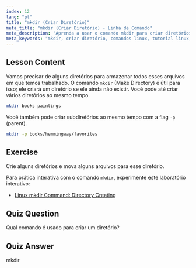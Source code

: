```yaml
---
index: 12
lang: "pt"
title: "mkdir (Criar Diretório)"
meta_title: "mkdir (Criar Diretório) - Linha de Comando"
meta_description: "Aprenda a usar o comando mkdir para criar diretórios e subdiretórios no Linux. Este tutorial amigável para iniciantes ajuda você a organizar arquivos de forma eficiente."
meta_keywords: "mkdir, criar diretório, comandos linux, tutorial linux, linux para iniciantes, guia linux"
---
```


## Lesson Content

Vamos precisar de alguns diretórios para armazenar todos esses arquivos em que temos trabalhado. O comando `mkdir` (Make Directory) é útil para isso; ele criará um diretório se ele ainda não existir. Você pode até criar vários diretórios ao mesmo tempo.

```bash
mkdir books paintings
```

Você também pode criar subdiretórios ao mesmo tempo com a flag `-p` (parent).

```bash
mkdir -p books/hemmingway/favorites
```

## Exercise

Crie alguns diretórios e mova alguns arquivos para esse diretório.

Para prática interativa com o comando `mkdir`, experimente este laboratório interativo:

- [Linux mkdir Command: Directory Creating](https://labex.io/pt/labs/linux-linux-mkdir-command-directory-creating-209739)

## Quiz Question

Qual comando é usado para criar um diretório?

## Quiz Answer

mkdir
